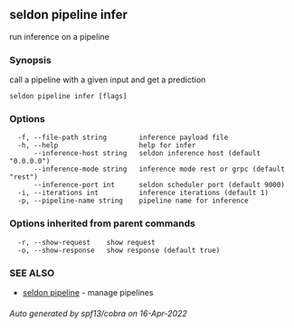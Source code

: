 ## seldon pipeline infer

run inference on a pipeline

### Synopsis

call a pipeline with a given input and get a prediction

```
seldon pipeline infer [flags]
```

### Options

```
  -f, --file-path string        inference payload file
  -h, --help                    help for infer
      --inference-host string   seldon inference host (default "0.0.0.0")
      --inference-mode string   inference mode rest or grpc (default "rest")
      --inference-port int      seldon scheduler port (default 9000)
  -i, --iterations int          inference iterations (default 1)
  -p, --pipeline-name string    pipeline name for inference
```

### Options inherited from parent commands

```
  -r, --show-request    show request
  -o, --show-response   show response (default true)
```

### SEE ALSO

* [seldon pipeline](seldon_pipeline.md)	 - manage pipelines

###### Auto generated by spf13/cobra on 16-Apr-2022
